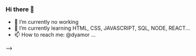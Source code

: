 ### Hi there 👋


- 🔭 I’m currently no working
- 🌱 I’m currently learning HTML, CSS, JAVASCRIPT, SQL, NODE, REACT...
- 📫 How to reach me: @dyamor ...

-->
